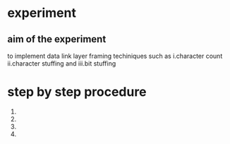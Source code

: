 # experiment

## aim of the experiment 
to implement data link layer framing techiniques such as i.character count ii.character stuffing and iii.bit stuffing

# step by step procedure 
1.
2.
3.
4.
